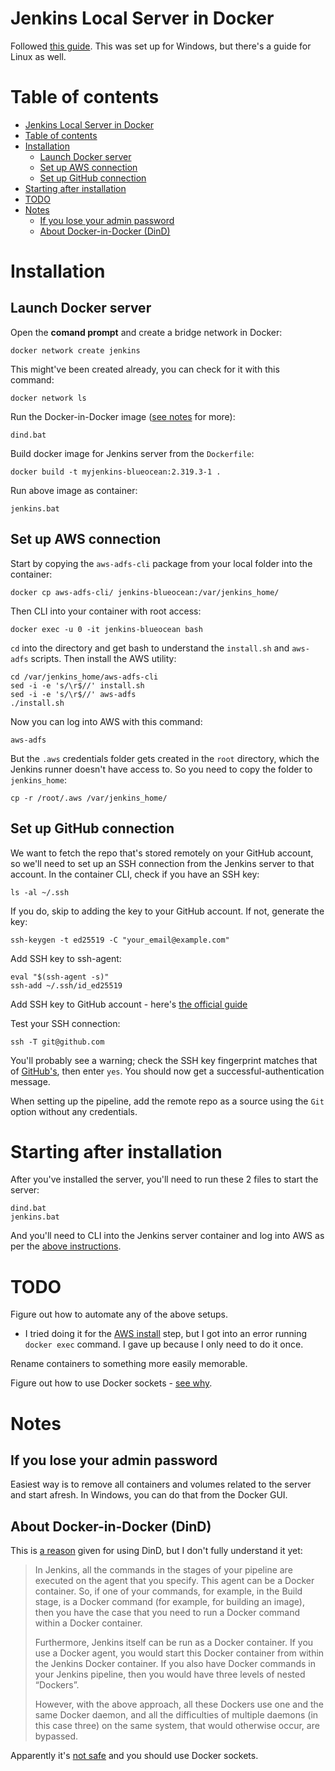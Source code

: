 # Jenkins Local Server in Docker

Followed [this guide](https://www.jenkins.io/doc/book/installing/docker/#setup-wizard). This was set up for Windows, but there's a guide for Linux as well.
# Table of contents
- [Jenkins Local Server in Docker](#jenkins-local-server-in-docker)
- [Table of contents](#table-of-contents)
- [Installation](#installation)
  - [Launch Docker server](#launch-docker-server)
  - [Set up AWS connection](#set-up-aws-connection)
  - [Set up GitHub connection](#set-up-github-connection)
- [Starting after installation](#starting-after-installation)
- [TODO](#todo)
- [Notes](#notes)
  - [If you lose your admin password](#if-you-lose-your-admin-password)
  - [About Docker-in-Docker (DinD)](#about-docker-in-docker-dind)
# Installation

## Launch Docker server

Open the **comand prompt** and create a bridge network in Docker:

```
docker network create jenkins
```

This might've been created already, you can check for it with this command:
```
docker network ls
```

Run the Docker-in-Docker image ([see notes](#about-docker-in-docker-dind) for more):
```
dind.bat
```

Build docker image for Jenkins server from the `Dockerfile`:
```
docker build -t myjenkins-blueocean:2.319.3-1 .
```

Run above image as container:
```
jenkins.bat
```

## Set up AWS connection

Start by copying the `aws-adfs-cli` package from your local folder into the container:
```
docker cp aws-adfs-cli/ jenkins-blueocean:/var/jenkins_home/
```

Then CLI into your container with root access:
```
docker exec -u 0 -it jenkins-blueocean bash
```

`cd` into the directory and get bash to understand the `install.sh` and `aws-adfs` scripts. Then install the AWS utility:
```
cd /var/jenkins_home/aws-adfs-cli
sed -i -e 's/\r$//' install.sh
sed -i -e 's/\r$//' aws-adfs
./install.sh
```

Now you can log into AWS with this command:
```
aws-adfs
```

But the `.aws` credentials folder gets created in the `root` directory, which the Jenkins runner doesn't have access to. So you need to copy the folder to `jenkins_home`:
```
cp -r /root/.aws /var/jenkins_home/
```

## Set up GitHub connection

We want to fetch the repo that's stored remotely on your GitHub account, so we'll need to set up an SSH connection from the Jenkins server to that account. In the container CLI, check if you have an SSH key:
```
ls -al ~/.ssh
```

If you do, skip to adding the key to your GitHub account. If not, generate the key:
```
ssh-keygen -t ed25519 -C "your_email@example.com"
```

Add SSH key to ssh-agent:
```
eval "$(ssh-agent -s)"
ssh-add ~/.ssh/id_ed25519
```

Add SSH key to GitHub account - here's [the official guide](https://docs.github.com/en/authentication/connecting-to-github-with-ssh/adding-a-new-ssh-key-to-your-github-account)

Test your SSH connection:
```
ssh -T git@github.com
```

You'll probably see a warning; check the SSH key fingerprint matches that of [GitHub's](https://docs.github.com/en/authentication/keeping-your-account-and-data-secure/githubs-ssh-key-fingerprints), then enter `yes`. You should now get a successful-authentication message. 

When setting up the pipeline, add the remote repo as a source using the `Git` option without any credentials.

# Starting after installation

After you've installed the server, you'll need to run these 2 files to start the server:
```
dind.bat
jenkins.bat
```

And you'll need to CLI into the Jenkins server container and log into AWS as per the [above instructions](#set-up-aws-connection).

# TODO

Figure out how to automate any of the above setups.
- I tried doing it for the [AWS install](#set-up-aws-connection) step, but I got into an error running `docker exec` command. I gave up because I only need to do it once.

Rename containers to something more easily memorable.

Figure out how to use Docker sockets - [see why](#about-docker-in-docker-dind).

# Notes

## If you lose your admin password

Easiest way is to remove all containers and volumes related to the server and start afresh. In Windows, you can do that from the Docker GUI.

## About Docker-in-Docker (DinD)

This is [a reason](https://itnext.io/docker-in-docker-521958d34efd) given for using DinD, but I don't fully understand it yet:

> In Jenkins, all the commands in the stages of your pipeline are executed on the agent that you specify. This agent can be a Docker container. So, if one of your commands, for example, in the Build stage, is a Docker command (for example, for building an image), then you have the case that you need to run a Docker command within a Docker container.
>
> Furthermore, Jenkins itself can be run as a Docker container. If you use a Docker agent, you would start this Docker container from within the Jenkins Docker container. If you also have Docker commands in your Jenkins pipeline, then you would have three levels of nested “Dockers”.
>
> However, with the above approach, all these Dockers use one and the same Docker daemon, and all the difficulties of multiple daemons (in this case three) on the same system, that would otherwise occur, are bypassed.

Apparently it's [not safe](https://jpetazzo.github.io/2015/09/03/do-not-use-docker-in-docker-for-ci/) and you should use Docker sockets.